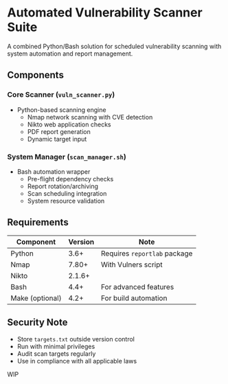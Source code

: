# Automated Vulnerability Scanner Suite

A combined Python/Bash solution for scheduled vulnerability scanning with system automation and report management.

##  Components

### **Core Scanner** (`vuln_scanner.py`)
- Python-based scanning engine
  - Nmap network scanning with CVE detection
  - Nikto web application checks
  - PDF report generation
  - Dynamic target input

### **System Manager** (`scan_manager.sh`)
- Bash automation wrapper
  - Pre-flight dependency checks
  - Report rotation/archiving
  - Scan scheduling integration
  - System resource validation

## Requirements

| Component      | Version | Note                          |
|----------------|---------|-------------------------------|
| Python         | 3.6+    | Requires `reportlab` package  |
| Nmap           | 7.80+   | With Vulners script           |
| Nikto          | 2.1.6+  |                               |
| Bash           | 4.4+    | For advanced features         |
| Make (optional)| 4.2+    | For build automation          |


## Security Note

   - Store `targets.txt` outside version control
   - Run with minimal privileges
   - Audit scan targets regularly
   - Use in compliance with all applicable laws

WIP
  
